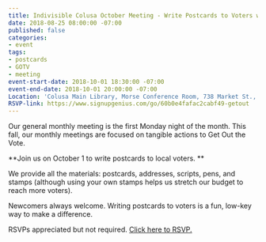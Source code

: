 ```yaml
---
title: Indivisible Colusa October Meeting - Write Postcards to Voters with Us
date: 2018-08-25 08:00:00 -07:00
published: false
categories:
- event
tags:
- postcards
- GOTV
- meeting
event-start-date: 2018-10-01 18:30:00 -07:00
event-end-date: 2018-10-01 20:00:00 -07:00
Location: 'Colusa Main Library, Morse Conference Room, 738 Market St., Colusa, CA '
RSVP-link: https://www.signupgenius.com/go/60b0e4fafac2cabf49-getout
---
```


Our general monthly meeting is the first Monday night of the month. This fall, our monthly meetings are focused on tangible actions to Get Out the Vote. 

**Join us on October 1 to write postcards to local voters. **

We provide all the materials: postcards, addresses, scripts, pens, and stamps (although using your own stamps helps us stretch our budget to reach more voters). 

Newcomers always welcome. Writing postcards to voters is a fun, low-key way to make a difference. 

RSVPs appreciated but not required. [Click here to RSVP.](https://www.signupgenius.com/go/60b0e4fafac2cabf49-getout)